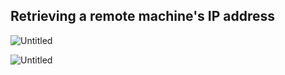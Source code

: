
## Retrieving a remote machine's IP address

![Untitled](https://user-images.githubusercontent.com/47218652/60992036-50fc6300-a311-11e9-9692-acbb25531f33.png)

![Untitled](https://user-images.githubusercontent.com/47218652/60992363-f3b4e180-a311-11e9-92fd-f18d50cb41b5.png)
